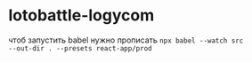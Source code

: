 # lotobattle-logycom
чтоб запустить babel нужно прописать 
<code>npx babel --watch src --out-dir . --presets react-app/prod</code>
